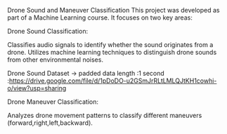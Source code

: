 Drone Sound and Maneuver Classification
This project was developed as part of a Machine Learning course. It focuses on two key areas:

Drone Sound Classification:

Classifies audio signals to identify whether the sound originates from a drone.
Utilizes machine learning techniques to distinguish drone sounds from other environmental noises.

Drone Sound Dataset -> padded data length :1 second :https://drive.google.com/file/d/1pDoDO-u2GSmJrRLtLMLQJtKH1cowhi-o/view?usp=sharing

Drone Maneuver Classification:

Analyzes drone movement patterns to classify different maneuvers (forward,right,left,backward).



